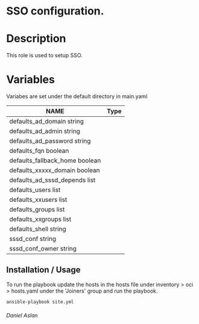 # SSO configuration. 

# Description
This role is used to setup SSO.

# Variables
Variabes are set under the default directory in main.yaml

  |  NAME                |    Type        | 
  | -------------------  | -------------  |
  | defaults_ad_domain         string
  | defaults_ad_admin          string
  | defaults_ad_password       string
  | defaults_fqn               boolean
  | defaults_fallback_home     boolean          
  | defaults_xxxxx_domain      boolean         
  | defaults_ad_sssd_depends   list
  | defaults_users             list
  | defaults_xxusers           list
  | defaults_groups            list
  | defaults_xxgroups          list
  | defaults_shell             string 
  | sssd_conf                  string
  | sssd_conf_owner            string

## Installation / Usage

To run the playbook update the hosts in the hosts file under inventory > oci > hosts.yaml under the 'Joiners' group and run the playbook.

```bash
ansible-playbook site.yml
```

###### Daniel Aslan 
